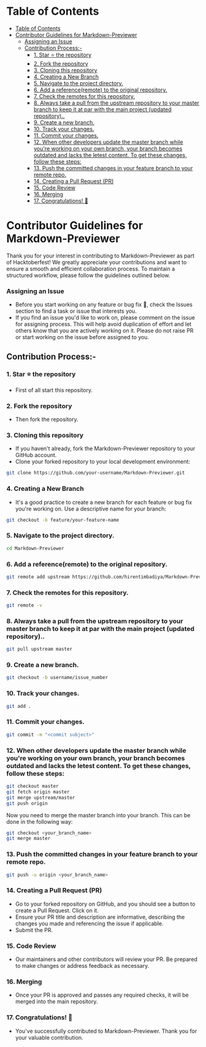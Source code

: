 # Table of Contents
- [Table of Contents](#table-of-contents)
- [Contributor Guidelines for Markdown-Previewer](#contributor-guidelines-for-markdown-previewer)
    - [Assigning an Issue](#assigning-an-issue)
  - [Contribution Process:-](#contribution-process-)
    - [1. Star ⭐ the repository](#1-star--the-repository)
    - [2. Fork the repository](#2-fork-the-repository)
    - [3. Cloning this repository](#3-cloning-this-repository)
    - [4. Creating a New Branch](#4-creating-a-new-branch)
    - [5. Navigate to the project directory.](#5-navigate-to-the-project-directory)
    - [6. Add a reference(remote) to the original repository.](#6-add-a-referenceremote-to-the-original-repository)
    - [7. Check the remotes for this repository.](#7-check-the-remotes-for-this-repository)
    - [8. Always take a pull from the upstream repository to your master branch to keep it at par with the main project (updated repository)..](#8-always-take-a-pull-from-the-upstream-repository-to-your-master-branch-to-keep-it-at-par-with-the-main-project-updated-repository)
    - [9. Create a new branch.](#9-create-a-new-branch)
    - [10. Track your changes.](#10-track-your-changes)
    - [11.  Commit your changes.](#11--commit-your-changes)
    - [12. When other developers update the master branch while you're working on your own branch, your branch becomes outdated and lacks the letest content. To get these changes, follow these steps:](#12-when-other-developers-update-the-master-branch-while-youre-working-on-your-own-branch-your-branch-becomes-outdated-and-lacks-the-letest-content-to-get-these-changes-follow-these-steps)
    - [13. Push the committed changes in your feature branch to your remote repo.](#13-push-the-committed-changes-in-your-feature-branch-to-your-remote-repo)
    - [14. Creating a Pull Request (PR)](#14-creating-a-pull-request-pr)
    - [15. Code Review](#15-code-review)
    - [16. Merging](#16-merging)
    - [17. Congratulations! 🎊](#17-congratulations-)
    
# Contributor Guidelines for Markdown-Previewer

Thank you for your interest in contributing to Markdown-Previewer as part of Hacktoberfest! We greatly appreciate your contributions and want to ensure a smooth and efficient collaboration process. To maintain a structured workflow, please follow the guidelines outlined below.

### Assigning an Issue
- Before you start working on any feature or bug fix 🐞, check the Issues section to find a task or issue that interests you.
- If you find an issue you'd like to work on, please comment on the issue for assigning process. This will help avoid duplication of effort and let others know that you are actively working on it. Please do not raise PR or start working on the issue before assigned to you. 

## Contribution Process:-

### 1. Star ⭐ the repository
- First of all start this repository.

### 2. Fork the repository
- Then fork the repository.

### 3. Cloning this repository
- If you haven't already, fork the Markdown-Previewer repository to your GitHub account.
- Clone your forked repository to your local development environment:
```bash
git clone https://github.com/your-username/Markdown-Previewer.git
```



### 4. Creating a New Branch
- It's a good practice to create a new branch for each feature or bug fix you're working on. Use a descriptive name for your branch:
```bash
git checkout -b feature/your-feature-name
```

### 5. Navigate to the project directory.
```bash
cd Markdown-Previewer
```

### 6. Add a reference(remote) to the original repository.
```bash
git remote add upstream https://github.com/hirentimbadiya/Markdown-Previewer.git
```

### 7. Check the remotes for this repository.
```bash
git remote -v
```
### 8. Always take a pull from the upstream repository to your master branch to keep it at par with the main project (updated repository)..
```bash
git pull upstream master
```


### 9. Create a new branch.
```bash
git checkout -b username/issue_number 
```

### 10. Track your changes.
```bash
git add .
```

### 11.  Commit your changes.
```bash
git commit -m "<commit subject>"
```

### 12. When other developers update the master branch while you're working on your own branch, your branch becomes outdated and lacks the letest content. To get these changes, follow these steps:
```bash
git checkout master
git fetch origin master
git merge upstream/master
git push origin
```
Now you need to merge the master branch into your branch. This can be done in the following way:
```bash
git checkout <your_branch_name>
git merge master
```

### 13. Push the committed changes in your feature branch to your remote repo.
```bash
git push -u origin <your_branch_name>
```

### 14. Creating a Pull Request (PR)
- Go to your forked repository on GitHub, and you should see a button to create a Pull Request. Click on it.
- Ensure your PR title and description are informative, describing the changes you made and referencing the issue if applicable.
- Submit the PR.

### 15. Code Review
- Our maintainers and other contributors will review your PR. Be prepared to make changes or address feedback as necessary.

### 16. Merging
- Once your PR is approved and passes any required checks, it will be merged into the main repository.

### 17. Congratulations! 🎊
- You've successfully contributed to Markdown-Previewer. Thank you for your valuable contribution.
